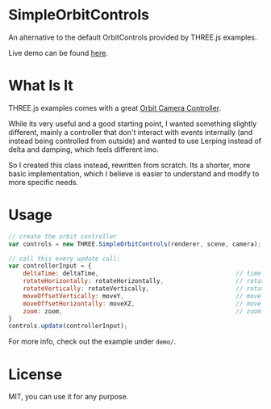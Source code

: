 # SimpleOrbitControls

An alternative to the default OrbitControls provided by THREE.js examples.

Live demo can be found [here](https://ronenness.github.io/SimpleOrbitControls/demo/).

# What Is It

THREE.js examples comes with a great [Orbit Camera Controller](https://github.com/mrdoob/three.js/blob/master/examples/js/controls/OrbitControls.js). 

While its very useful and a good starting point, I wanted something slightly different, mainly a controller that don't interact with events internally (and instead being controlled from outside) and wanted to use Lerping instead of delta and damping, which feels different imo.

So I created this class instead, rewritten from scratch. Its a shorter, more basic implementation, which I believe is easier to understand and modify to more specific needs. 

# Usage

```js
// create the orbit controller
var controls = new THREE.SimpleOrbitControls(renderer, scene, camera);

// call this every update call:
var controllerInput = {
    deltaTime: deltaTime,                                      // time passed, in seconds, since last update call
    rotateHorizontally: rotateHorizontally,                    // rotation around y axis
    rotateVertically: rotateVertically,                        // rotate vertically around x / z axis
    moveOffsetVertically: moveY,                               // move the target offset (affect lookat AND camera position), along camera's Y axis. 
    moveOffsetHorizontally: moveXZ,                            // move the target offset left / right, relative to camera's world direction.
    zoom: zoom,                                                // zoom in / out
}
controls.update(controllerInput);
```

For more info, check out the example under `demo/`.

# License

MIT, you can use it for any purpose.
